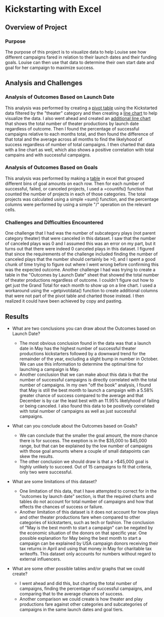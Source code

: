 # Kickstarting with Excel

## Overview of Project

### Purpose

The purpose of this project is to visualize data to help Louise see how different campaigns fared in relation to their launch dates and their funding goals. Louise can then use that data to determine their own start date and goal for her campaign to maximize success. 

## Analysis and Challenges

### Analysis of Outcomes Based on Launch Date

This analysis was performed by creating a [pivot table](./resources/Outcomes_by_Launch_Date_table.png) using the Kickstarted data filtered by the "theater" category and then creating a [line chart](./resources/Theater_Outcomes_vs_Launch.png) to help visualize the data. I also went ahead and created an [additional line chart](./resources/total_theater_productions_by_launch_date.png) that shows the total number of theater productions by launch date regardless of outcome. Then I found the percentage of successful campaigns relative to each months total, and then found the difference of that total and the average across all months to find the likelyhood of success regardless of number of total campaigns. I then charted that data with a line chart as well, which also shows a positive correlation with total campains and with successful campaigns. 

### Analysis of Outcomes Based on Goals

This analysis was performed by making a [table](./resources/Outcomes_by_Launch_Date_table.png) in excel that grouped different bins of goal amounts on each row. Then for each number of successful, failed, or canceled projects, I used a =countifs() function that counted the number of projects in each of those categories. The total projects was calculated using a simple =sum() function, and the percentage columns were performed by using a simple "/" operation on the relevant cells. 

### Challenges and Difficulties Encountered

One challenge that I had was the number of subcategory plays (not parent category theater) that were canceled in this dataset. I saw that the number of canceled plays was 0 and I assumed this was an error on my part, but it turns out that there were indeed 0 canceled plays in this dataset. I figured that since the requirements of the challenge included finding the number of canceled plays that the number should certainly be >0, and I spent a good chunk of time trying to figure out where I went wrong before confirming this was the expected outcome. 
Another challenge I had was trying to create a table in the "Outcomes by Launch Date" sheet that showed the total number of theater productions regardless of outcome. I couldn't figure out how to get just the Grand Total for each month to show up on a line chart. I used a workaround using the =getpivotdata() function to create additional columns that were not part of the pivot table and charted those instead. I then realized it could have been achieved by copy and pasting. 

## Results

- What are two conclusions you can draw about the Outcomes based on Launch Date?
    - The most obvious conclusion found in the data was that a launch date in May has the highest number of successful theater productions kickstarters followed by a downward trend for the remainder of the year, excluding a slight bump in number in October. We can use this information to determine the optimal time for launching a campaign is May. 
    - Another conclusion that we can make about this data is that the number of successful campaigns is directly correlated with the total number of campaigns. In my own "off the book" analysis, I found that May is still the best month to launch a campaign with a 5.58% greater chance of success compared to the average and that December is by car the least best with an 11.95% likelyhood of failing or being canceled. I also found this data to be positively correlated with total number of campaigns as well as just successful campaigns.

- What can you conclude about the Outcomes based on Goals?
    - We can conclude that the smaller the goal amount, the more chance there is for success. The exeption is in the $35,000 to $45,000 range, but that can be explained by the low number of campaigns with those goal amounts where a couple of small datapoints can skew the results.
    - The other conclusion we should draw is that a >$45,000 goal is highly unlikely to succeed. Out of 15 campaigns to fit that criteria, only two were successful.

- What are some limitations of this dataset?
    - One limitation of this data, that I have attempted to correct for in the "outcomes by launch date" section, is that the required charts and tables do not account for total number of campaigns and how that effects the chances of success or failure. 
    - Another limitation of this dataset is it does not account for how plays and other theater productions fare when compared to other categories of kickstarters, such as tech or fashion. The conclusion of "May is the best month to start a campaign" can be negated by the economic situation of the donors on that specific year. One possible explanation for May being the best month to start a campaign can be explained by USA campaign donors receiving their tax returns in April and using that money in May for charitable tax writeoffs. This dataset only accounts for numbers without regard to external influencers. 

- What are some other possible tables and/or graphs that we could create?
    - I went ahead and did this, but charting the total number of campaigns, finding the percentage of successful campaigns, and comparing that to the average chances of success. 
    - Another comparison we could create is how theater and play productions fare against other categories and subcategories of campaigns in the same launch dates and goal tiers. 

